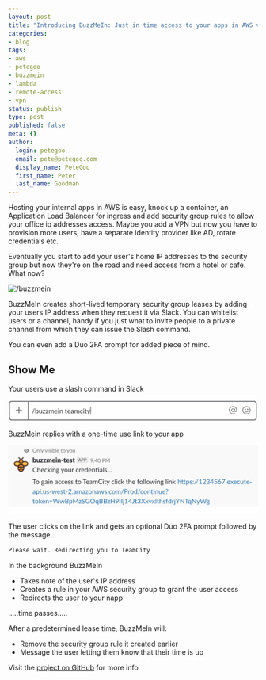 ```yaml
---
layout: post
title: "Introducing BuzzMeIn: Just in time access to your apps in AWS via Slack"
categories:
- blog
tags:
- aws
- petegoo
- buzzmein
- lambda
- remote-access
- vpn
status: publish
type: post
published: false
meta: {}
author:
  login: petegoo
  email: pete@petegoo.com
  display_name: PeteGoo
  first_name: Peter
  last_name: Goodman
---
```

Hosting your internal apps in AWS is easy, knock up a container, an Application Load Balancer for 
ingress and add security group rules to allow your office ip addresses access. Maybe you add a VPN but 
now you have to provision more users, have a separate identity provider like AD, rotate credentials
etc.

Eventually you start to add your user's home IP addresses to the security group but now they're on 
the road and need access from a hotel or cafe. What now?

![/buzzmein](/images/2018/buzzmein_128x128.png)

BuzzMeIn creates short-lived temporary security group leases by adding your users IP address when
they request it via Slack. You can whitelist users or a channel, handy if you just wnat to invite people 
to a private channel from which they can issue the Slash command.

You can even add a Duo 2FA prompt for added piece of mind.

## Show Me

Your users use a slash command in Slack

![/buzzmein teamcity](/images/2018/buzzmein_slashcommand.png)
 

BuzzMein replies with a one-time use link to your app

![/buzzmein teamcity](/images/2018/buzzmein_response.png)

The user clicks on the link and gets an optional Duo 2FA prompt followed by the message...

```bash
Please wait. Redirecting you to TeamCity
```

In the background BuzzMeIn 
- Takes note of the user's IP address
- Creates a rule in your AWS security group to grant the user access
- Redirects the user to your napp

.....time passes.....

After a predetermined lease time, BuzzMeIn will:
- Remove the security group rule it created earlier
- Message the user letting them know that their time is up

Visit the [project on GitHub](https://github.com/petegoo/buzzmein/) for more info
